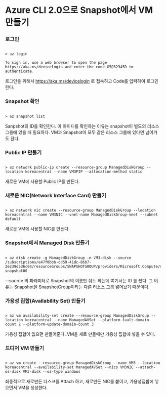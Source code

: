 # Azure CLI 2.0으로 Snapshot에서 VM 만들기

### 로그인
<pre><code>
> az login

To sign in, use a web browser to open the page https://aka.ms/devicelogin and enter the code G5Q32345D to authenticate.
</code></pre>

로그인을 위해서 https://aka.ms/devicelogin 로 접속하고 Code를 입력하여 로그인 한다. 

### Snapshot 확인 
<pre><code>
> az snapshot list
</code></pre>

Sanpshot의 ID를 확인한다. 이 아이디를 확인하는 이유는 snapshot이 별도의 리소스 그룹에 있을 때 필요하다. VM과 Snapshot이 모두 같은 리소스 그룹에 있다면 넘어가도 된다. 

### Public IP 만들기 
<pre><code>
> az network public-ip create --resource-group ManagedDiskGroup --location koreacentral --name VM3PIP --allocation-method static
</code></pre>
새로운 VM에 사용할 Public IP를 만든다. 

### 새로운 NIC(Network Interface Card) 만들기 
<pre><code>
> az network nic create --resource-group ManagedDiskGroup --location koreacentral --name VM3NIC --vnet-name ManagedDiskGroup-vnet --subnet default 
</code></pre>
새로운 VM에 사용할 NIC를 만든다. 

### Snapshot에서 Managed Disk 만들기
<pre><code>
> az disk create -g ManagedDiskGroup -n VM3-disk --source /subscriptions/e47f0bbb-cd59-41dc-86b7-2e239d536c04/resourceGroups/SNAPSHOTGROUP/providers/Microsoft.Compute/snapshots/VM1-snapshot00
</code></pre>

--source 의 파라미터로 Snapshot의 이름만 줘도 되는데 여기서는 ID 를 줬다. 그 이유는 Snapshot을 SnapshotGroup이라는 다른 리소스 그룹 넣어놨기 때문이다. 

### 가용성 집합(Availability Set) 만들기
<pre><code>
> az vm availability-set create --resource-group ManagedDiskGroup --location koreacentral --name ManagedAVSet --platform-fault-domain-count 2 --platform-update-domain-count 3
</code></pre>
가용성 집합이 없으면 만들어준다. VM을 새로 만들때만 가용성 집합에 넣을 수 있다. 

### 드디어 VM 만들기 
<pre><code>
> az vm create --resource-group ManagedDiskGroup --name VM3 --location koreacentral --availability-set ManagedAVSet --nics VM3NIC --attach-os-disk VM3-disk --os-type windows
</code></pre>

최종적으로 새로만든 디스크를 Attach 하고, 새로만든 NIC를 붙이고, 가용성집합에 넣으면서 VM을 생성한다. 

